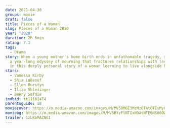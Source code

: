 ```yaml
---
date: 2021-04-30
groups: movie
draft: false
title: Pieces of a Woman
slug: Pieces of a Woman 2020
year: "2020"
duration: 2h 6min
rating: 7.1
tags:
  - Drama
story: When a young mother's home birth ends in unfathomable tragedy, she begins
  a year-long odyssey of mourning that fractures relationships with loved ones
  in this deeply personal story of a woman learning to live alongside her loss.
stars:
  - Vanessa Kirby
  - Shia LaBeouf
  - Ellen Burstyn
  - Iliza Shlesinger
  - Benny Safdie
imdbid: tt11161474
parentsguide: 18
moviecover: https://m.media-amazon.com/images/M/MV5BMGE3MzMzOTAtOTExMy00MzFiLWFjNDItN2ZiZmYyYjY2MWUwXkEyXkFqcGdeQXVyMTEyMjM2NDc2._V1_FMjpg_UY864_.jpg
moviebg: https://m.media-amazon.com/images/M/MV5BYzFlNTIxNDAtNTE0NS00OWJlLWI4OGItMTJjZjRlZDYwODQzXkEyXkFqcGdeQXVyODQ3NTUyMDk@._V1_FMjpg_UX1280_.jpg
trailer: 1zLKbMAZNGI
---
```

